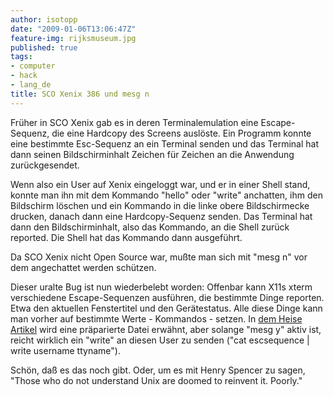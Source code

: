 ```yaml
---
author: isotopp
date: "2009-01-06T13:06:47Z"
feature-img: rijksmuseum.jpg
published: true
tags:
- computer
- hack
- lang_de
title: SCO Xenix 386 und mesg n
---
```


Früher in SCO Xenix gab es in deren Terminalemulation eine Escape-Sequenz, die eine Hardcopy des Screens auslöste.
Ein Programm konnte eine bestimmte Esc-Sequenz an ein Terminal senden und das Terminal hat dann seinen Bildschirminhalt Zeichen für Zeichen an die Anwendung zurückgesendet.

Wenn also ein User auf Xenix eingeloggt war, und er in einer Shell stand, konnte man ihn mit dem Kommando "hello" oder "write" anchatten, ihm den Bildschirm löschen und ein Kommando in die linke obere Bildschirmecke drucken, danach dann eine Hardcopy-Sequenz senden.
Das Terminal hat dann den Bildschirminhalt, also das Kommando, an die Shell zurück reported.
Die Shell hat das Kommando dann ausgeführt.

Da SCO Xenix nicht Open Source war, mußte man sich mit "mesg n" vor dem angechattet werden schützen.

Dieser uralte Bug ist nun wiederbelebt worden:
Offenbar kann X11s xterm verschiedene Escape-Sequenzen ausführen, die bestimmte Dinge reporten.
Etwa den aktuellen Fenstertitel und den Gerätestatus.
Alle diese Dinge kann man vorher auf bestimmte Werte - Kommandos - setzen.
In
[dem Heise Artikel](http://www.heise.de/security/Terminal-Emulator-xterm-fuehrt-untergeschobene-Befehle-aus--/news/meldung/121196)
wird eine präparierte Datei erwähnt, aber solange "mesg y" aktiv ist, reicht wirklich ein "write" an diesen User zu senden ("cat escsequence | write username ttyname").

Schön, daß es das noch gibt.
Oder, um es mit Henry Spencer zu sagen, "Those who do not understand Unix are doomed to reinvent it. Poorly."
